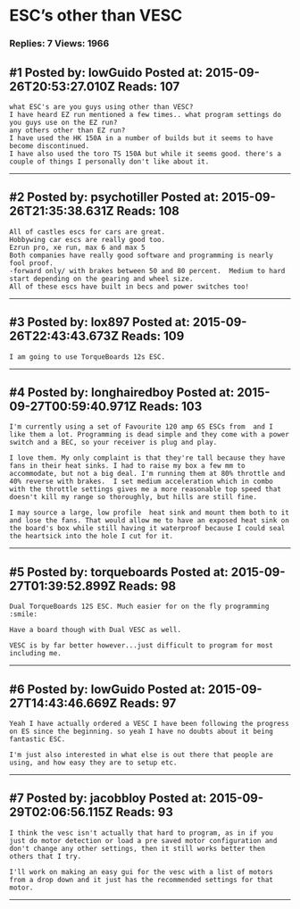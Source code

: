 # ESC&rsquo;s other than VESC

### Replies: 7 Views: 1966

## \#1 Posted by: lowGuido Posted at: 2015-09-26T20:53:27.010Z Reads: 107

```
what ESC's are you guys using other than VESC?
I have heard EZ run mentioned a few times.. what program settings do you guys use on the EZ run?
any others other than EZ run?
I have used the HK 150A in a number of builds but it seems to have become discontinued.
I have also used the toro TS 150A but while it seems good. there's a couple of things I personally don't like about it.
```

---
## \#2 Posted by: psychotiller Posted at: 2015-09-26T21:35:38.631Z Reads: 108

```
All of castles escs for cars are great.
Hobbywing car escs are really good too.
Ezrun pro, xe run, max 6 and max 5 
Both companies have really good software and programming is nearly fool proof.
-forward only/ with brakes between 50 and 80 percent.  Medium to hard start depending on the gearing and wheel size.
All of these escs have built in becs and power switches too!
```

---
## \#3 Posted by: lox897 Posted at: 2015-09-26T22:43:43.673Z Reads: 109

```
I am going to use TorqueBoards 12s ESC.
```

---
## \#4 Posted by: longhairedboy Posted at: 2015-09-27T00:59:40.971Z Reads: 103

```
I'm currently using a set of Favourite 120 amp 6S ESCs from  and I like them a lot. Programming is dead simple and they come with a power switch and a BEC, so your receiver is plug and play. 

I love them. My only complaint is that they're tall because they have fans in their heat sinks. I had to raise my box a few mm to accommodate, but not a big deal. I'm running them at 80% throttle and 40% reverse with brakes.  I set medium acceleration which in combo with the throttle settings gives me a more reasonable top speed that doesn't kill my range so thoroughly, but hills are still fine. 

I may source a large, low profile  heat sink and mount them both to it and lose the fans. That would allow me to have an exposed heat sink on the board's box while still having it waterproof because I could seal the heartsick into the hole I cut for it.
```

---
## \#5 Posted by: torqueboards Posted at: 2015-09-27T01:39:52.899Z Reads: 98

```
Dual TorqueBoards 12S ESC. Much easier for on the fly programming :smile:

Have a board though with Dual VESC as well.

VESC is by far better however...just difficult to program for most including me.
```

---
## \#6 Posted by: lowGuido Posted at: 2015-09-27T14:43:46.669Z Reads: 97

```
Yeah I have actually ordered a VESC I have been following the progress on ES since the beginning. so yeah I have no doubts about it being fantastic ESC. 

I'm just also interested in what else is out there that people are using, and how easy they are to setup etc.
```

---
## \#7 Posted by: jacobbloy Posted at: 2015-09-29T02:06:56.115Z Reads: 93

```
I think the vesc isn't actually that hard to program, as in if you just do motor detection or load a pre saved motor configuration and don't change any other settings, then it still works better then others that I try.

I'll work on making an easy gui for the vesc with a list of motors from a drop down and it just has the recommended settings for that motor.
```

---
